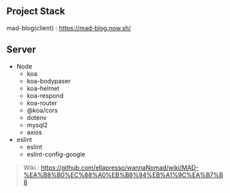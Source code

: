 ## Project Stack

mad-blog(client) : https://mad-blog.now.sh/

## Server

-   Node
    -   koa
    -   koa-bodypaser
    -   koa-helmet
    -   koa-respond
    -   koa-router
    -   @koa/cors
    -   dotenv
    -   mysql2
    -   axios
-   eslint
    -   eslint
    -   eslint-config-google

> Wiki : https://github.com/ellapresso/wannaNomad/wiki/MAD-%EA%B8%B0%EC%88%A0%EB%B8%94%EB%A1%9C%EA%B7%B8
